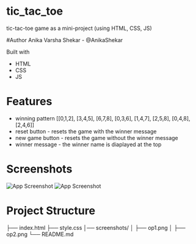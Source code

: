 # tic_tac_toe
tic-tac-toe game as a mini-project (using HTML, CSS, JS)

#Author
Anika Varsha Shekar - @AnikaShekar

Built with
- HTML
- CSS
- JS

# Features
- winning pattern
  [[0,1,2],
  [3,4,5],
  [6,7,8],
  [0,3,6],
  [1,4,7],
  [2,5,8],
  [0,4,8],
  [2,4,6]]
- reset button - resets the game with the winner message
- new game button - resets the game without the winner message
- winner message - the winner name is diaplayed at the top

# Screenshots  
![App Screenshot](C:\Users\chand\OneDrive\Desktop\tic-tac-toe\tictactoe_game\screenshots\op1.png)
![App Screenshot](C:\Users\chand\OneDrive\Desktop\tic-tac-toe\tictactoe_game\screenshots\op2.png)

# Project Structure
├── index.html 
├── style.css 
│── screenshots/ 
│ ├── op1.png 
│ ├── op2.png 
└── README.md
